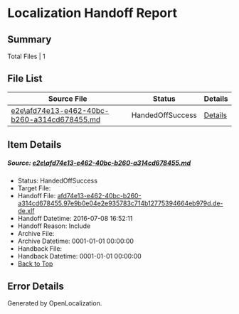 # <a name='report-top'></a> Localization Handoff Report

## Summary
 Total Files | 1

## File List
 Source File | Status | Details 
 ----------- | ------ | ------- 
 [e2e\afd74e13-e462-40bc-b260-a314cd678455.md](https://github.com/OpenLocalizationTestOrg/oltest/blob/c2ae53c2760eaed5745d0fd4ce8f18b54494cc02/e2e/afd74e13-e462-40bc-b260-a314cd678455.md) | HandedOffSuccess | [Details](#c700a73a731964fd270d3082c3eabe4971aec2ab1)

## Item Details
##### <a name='c700a73a731964fd270d3082c3eabe4971aec2ab1'></a> Source: [e2e\afd74e13-e462-40bc-b260-a314cd678455.md](https://github.com/OpenLocalizationTestOrg/oltest/blob/c2ae53c2760eaed5745d0fd4ce8f18b54494cc02/e2e/afd74e13-e462-40bc-b260-a314cd678455.md)
* Status: HandedOffSuccess
* Target File: 
* Handoff File: [afd74e13-e462-40bc-b260-a314cd678455.97e9b0e04e2e935783c714b12775394664eb979d.de-de.xlf](https://github.com/OpenLocalizationTestOrg/olhandoff-e2e/blob/b23e822270671ca38876fcb8dd835f04819eee0f/ol-handoff/OpenLocalizationTestOrg/oltest-dede-fly/ci/ht/afd74e13-e462-40bc-b260-a314cd678455.97e9b0e04e2e935783c714b12775394664eb979d.de-de.xlf)
* Handoff Datetime: 2016-07-08 16:52:11
* Handoff Reason: Include
* Archive File: 
* Archive Datetime: 0001-01-01 00:00:00
* Handback File: 
* Handback Datetime: 0001-01-01 00:00:00
* [Back to Top](#report-top)


## Error Details

Generated by OpenLocalization.
